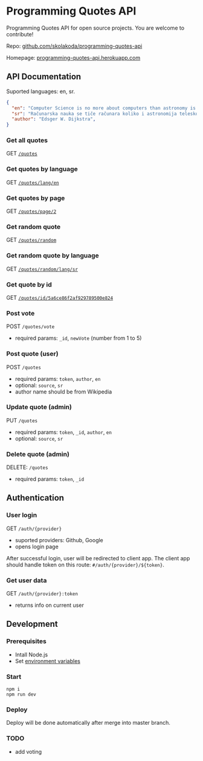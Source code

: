 # Programming Quotes API

Programming Quotes API for open source projects. You are welcome to contribute!

Repo: [github.com/skolakoda/programming-quotes-api](https://github.com/skolakoda/programming-quotes-api)

Homepage: [programming-quotes-api.herokuapp.com](https://programming-quotes-api.herokuapp.com)

## API Documentation

Suported languages: en, sr.

```json
{
  "en": "Computer Science is no more about computers than astronomy is about telescopes.",
  "sr": "Računarska nauka se tiče računara koliko i astronomija teleskopa.",
  "author": "Edsger W. Dijkstra",
}
```

### Get all quotes

GET [`/quotes`](https://programming-quotes-api.herokuapp.com/quotes)

### Get quotes by language

GET [`/quotes/lang/en`](https://programming-quotes-api.herokuapp.com/quotes/lang/en)

### Get quotes by page

GET [`/quotes/page/2`](https://programming-quotes-api.herokuapp.com/quotes/page/2)

### Get random quote

GET [`/quotes/random`](https://programming-quotes-api.herokuapp.com/quotes/random)

### Get random quote by language

GET [`/quotes/random/lang/sr`](https://programming-quotes-api.herokuapp.com/quotes/random/lang/sr)

### Get quote by id

GET [`/quotes/id/5a6ce86f2af929789500e824`](https://programming-quotes-api.herokuapp.com/quotes/id/5a6ce86f2af929789500e824)

### Post vote

POST `/quotes/vote`
- required params: `_id`, `newVote` (number from 1 to 5)

### Post quote (user)

POST `/quotes`
- required params: `token`, `author`, `en`
- optional: `source`, `sr`
- author name should be from Wikipedia

### Update quote (admin)

PUT `/quotes`
- required params: `token`, `_id`, `author`, `en`
- optional: `source`, `sr`

### Delete quote (admin)

DELETE: `/quotes`
- required params: `token`, `_id`

## Authentication

### User login

GET `/auth/{provider}`
- suported providers: Github, Google
- opens login page

After successful login, user will be redirected to client app. The client app should handle token on this route: `#/auth/{provider}/${token}`.

### Get user data

GET `/auth/{provider}:token`
- returns info on current user

## Development

### Prerequisites

- Intall Node.js
- Set [environment variables](https://github.com/skolakoda/baza-podataka/wiki/Environment-variables)

### Start

```
npm i
npm run dev
```

### Deploy

Deploy will be done automatically after merge into master branch.

### TODO

- add voting
